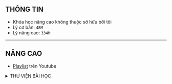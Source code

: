 ## THÔNG TIN

- Khóa học nâng cao không thuộc sở hữu bởi tôi
- Lý cơ bản: `48M`
- Lý nâng cao: `334M`

---

## NÂNG CAO

- [Playlist](https://www.youtube.com/playlist?list=PLBeCWDHju6yDfgga0spxqetvSUyAqajSE) trên Youtube

<Details>
<summary>THƯ VIỆN BÀI HỌC</summary>

| Ngày học                                                                                                    | Buổi | Chương  | Nội dung bài học                                                                             | Tài liệu học                                                                                                                                                                                             | BTVN                                                                                                         | Link nhận đáp án BTVN                                                                           | Link video record                                                                                           | Link file bài sửa                                                                                          |
| ----------------------------------------------------------------------------------------------------------- | ---- | ------- | -------------------------------------------------------------------------------------------- | -------------------------------------------------------------------------------------------------------------------------------------------------------------------------------------------------------- | ------------------------------------------------------------------------------------------------------------ | ----------------------------------------------------------------------------------------------- | ----------------------------------------------------------------------------------------------------------- | ---------------------------------------------------------------------------------------------------------- |
| 8/7/2022                                                                                                    | 1    | 1       | Chủ đề 1. Đại cương về dao động điều hoà                                                     | [Tài liệu học buổi 1](https://drive.google.com/file/d/1BfUzKC9EcylkVxRgybBPKbK7LwCyC2-a/view?usp=sharing)                                                                                                | [BTVN Buổi 1](https://drive.google.com/file/d/1WYkBNOuEQj7SaCPPcEWonZSw5WY94dY2/view?usp=sharing)            | [https://forms.gle/nCFd4t12aN4nx2fq5](https://forms.gle/nCFd4t12aN4nx2fq5)                      | [VIDEO Buổi 1](https://drive.google.com/file/d/1lxOifeVJ5uxkiWQrEXzu5m5AWimAhZlH/view?usp=sharing)          |                                                                                                            |
| 8/14/2022                                                                                                   | 2    | 1       | Chủ đề 1. Đại cương về dao động điều hoà (tiếp theo)                                         | [Tài liệu học buổi 2](https://drive.google.com/file/d/1BfUzKC9EcylkVxRgybBPKbK7LwCyC2-a/view?usp=sharing)                                                                                                | [BTVN Buổi 2](https://drive.google.com/file/d/1cPScmCYPnwJuU352ILSmLT70AHho45Qv/view?usp=sharing)            | [https://forms.gle/u1vh2ZUNXyqTAKFQ7](https://forms.gle/u1vh2ZUNXyqTAKFQ7)                      | [VIDEO Buổi 2](https://drive.google.com/file/d/1jr4iIyc2xIA-n3rEYLnr4J4gKpbcrBou/view?usp=sharing)          |                                                                                                            |
| 9/4/2022                                                                                                    | 3    | 1       | Chủ đề 2. Con lắc lò xo                                                                      | [Tài liệu học buổi 3](https://drive.google.com/file/d/1OZfBVUf4578UNLnaKbUY4xGGdoQcyoLC/view?usp=sharing)                                                                                                | [BTVN Buổi 3](https://drive.google.com/file/d/1ibGIAhSks9MDZ1V0iYJnnubKVrZQZMN-/view?usp=sharing)            | [https://forms.gle/QTdCsh9ur39oqz9b7](https://forms.gle/QTdCsh9ur39oqz9b7)                      | [VIDEO Buổi 3](https://drive.google.com/file/d/1YRHC-6NupiHzmnqvBfRctbKehw3inRnQ/view?usp=sharing)          |                                                                                                            |
| 9/11/2022                                                                                                   | 4    | 1       | Chủ đề 2. Con lắc lò xo (tiếp theo)                                                          | [Tài liệu học buổi 4](https://drive.google.com/file/d/1OZfBVUf4578UNLnaKbUY4xGGdoQcyoLC/view?usp=sharing)                                                                                                | [BTVN Buổi 4 (Câu 1-10)](https://drive.google.com/file/d/1ibGIAhSks9MDZ1V0iYJnnubKVrZQZMN-/view?usp=sharing) | [https://forms.gle/kPmxykuJ5qjNWUj5A](https://forms.gle/kPmxykuJ5qjNWUj5A)                      | [VIDEO Buổi 4](https://drive.google.com/file/d/1jOr08WSZBRBQXdV3E_xVCheGzgyl2MIe/view?usp=sharing)          |                                                                                                            |
| 9/18/2022                                                                                                   | 5    | 1       | Chủ đề 3. Con lắc đơn                                                                        | [Tài liệu học buổi 5](https://drive.google.com/file/d/1s95B2DHv6S1u5ZXv2OhtVH_o4gPK2acy/view?usp=sharing)                                                                                                | [BTVN Buổi 5](https://drive.google.com/file/d/1V2ACb4gxrQBhhZ-Htlz9JDoR-jnDQ-Ch/view?usp=sharing)            | [https://forms.gle/gyr8XwJrD2AVZFe17](https://forms.gle/gyr8XwJrD2AVZFe17)                      | [VIDEO Buổi 5](https://drive.google.com/file/d/1uMBPfAA7PJ02D51FBibMwwcP_oO1Jz_K/view?usp=sharing)          |                                                                                                            |
| 9/25/2022                                                                                                   | 6    | 1       | Chủ đề 4. Dao động tắt dần                                                                   | [Tài liệu học buổi 6](https://drive.google.com/file/d/13GOwxy9cmyILbkqT0zXaQ5juQAVhOrep/view?usp=sharing)                                                                                                | [BTVN Buổi 6](https://drive.google.com/file/d/1NiCGvj3_1kkcycyb8VfuVts7tFJ8h0LS/view?usp=sharing)            | [https://forms.gle/SxL79N7NjpZFSvZV9](https://forms.gle/SxL79N7NjpZFSvZV9)                      | [VIDEO Buổi 6](https://drive.google.com/file/d/1StwWHbnFiY0ow4udhBKhDCnX67VupRk8/view?usp=sharing)          |                                                                                                            |
| 10/2/2022                                                                                                   | 7    | 1       | Chủ đề 5. Tổng hợp dao động điều hoà cùng phương, cùng tần số                                | [Tài liệu học buổi 7](https://drive.google.com/file/d/1mlXUqEr4uNijdGfyHn81yV3qbLE-Zd56/view?usp=sharing)                                                                                                | [BTVN Buổi 7](https://drive.google.com/file/d/1ys0d4gbEcau2YGsBN7S6lo0DsV1VNOUk/view?usp=sharing)            | [https://forms.gle/pqvWMaNzv299dz4P8](https://forms.gle/pqvWMaNzv299dz4P8)                      | [VIDEO Buổi 7 - part 1](https://drive.google.com/file/d/1GUqAh_KVtPgSXnkY78S7VEv9B-PyXxKM/view?usp=sharing)<br>[VIDEO Buổi 7 - part 2](https://drive.google.com/file/d/1Ga0HQrnN0HWF3tVRiN5EoMFJLZkLMzFr/view?usp=sharing) |                                                                                                            |
| 10/16/2022                                                                                                  | 8    | 2       | Chủ đề 1. Sự truyền sóng cơ                                                                  | [Tài liệu học buổi 8](https://drive.google.com/file/d/1apDdpHJxesfspjjJMNA2ObWs7aaP5Guu/view?usp=sharing)                                                                                                | [BTVN Buổi 8](https://drive.google.com/file/d/1Aekjs8RIHVkV1JyObDjGZwiCUtVIGBZ1/view?usp=sharing)            | [https://forms.gle/BNTM5uHe5bqdUGieA](https://forms.gle/BNTM5uHe5bqdUGieA)                      | [VIDEO Buổi 8](https://drive.google.com/file/d/1jXoZpivB8rW34FM-lLF_dP0hmonZy5mC/view?usp=sharing)          |                                                                                                            |
| 10/23/2022                                                                                                  | 9    | 2       | Chủ đề 2. Giao thoa sóng cơ<br>Chủ đề 2.1. Giao thoa sóng cơ với 2 nguồn đồng pha            | [Tài liệu học buổi 9](https://drive.google.com/file/d/1hEO-BE5cPhJEqCvy2TIpj78Ov1Amgcdo/view?usp=sharing)                                                                                                | [BTVN Buổi 9](https://drive.google.com/file/d/1oE-docxGHjTpB5t8pi8jUyUZRDKE0GH4/view?usp=sharing)            | [https://forms.gle/VbVkaZdBWHCh3Wb19](https://forms.gle/VbVkaZdBWHCh3Wb19)                      | [VIDEO Buổi 9](https://drive.google.com/file/d/1qA3cjRFhozibOwee1ssixawdoFcVNmYS/view?usp=sharing)          |                                                                                                            |
| 10/30/2022                                                                                                  | 10   | 2       | Chủ đề 2.2. Giao thoa sóng cơ với 2 nguồn không đồng bộ                                      | [Tài liệu học buổi 10](https://drive.google.com/file/d/1I_7E21mAO5v0-Re7G_-lF4fXn5iXEm8T/view?usp=share_link)                                                                                            | [BTVN Buổi 10](https://drive.google.com/file/d/15yeBRc4GSq5b4RIzGdoc76qfggfJcue-/view?usp=share_link)        | [https://forms.gle/pCibeL8n8kA2pH1ZA](https://forms.gle/pCibeL8n8kA2pH1ZA)                      | [VIDEO Buổi 10](https://drive.google.com/file/d/1DAETb9NiyfKKuiuqtqRm0vtE_Xuk7we-/view?usp=share_link)      |                                                                                                            |
| 11/6/2022                                                                                                   | 11   | 2       | Chủ đề 2.3. Bài toán về pha trong giao thoa sóng cơ với 2 nguồn kết hợp đồng pha             | [Tài liệu học buổi 11](https://drive.google.com/file/d/1S1S8UPvk3p0Hv-AIi_0oeE0d-lZ-hVWx/view?usp=share_link)                                                                                            | [BTVN Buổi 11](https://drive.google.com/file/d/10cJwxLkOmUmR3xUNP2T1_en3-oK_cAlE/view?usp=share_link)        | [https://forms.gle/5RXvLxzyUNu9EtBs7](https://forms.gle/5RXvLxzyUNu9EtBs7)                      | [VIDEO Buổi 11](https://drive.google.com/file/d/1pTMK6w0D7VZ1Q1uPw0dloHTc_ZAxJwmM/view?usp=share_link)      |                                                                                                            |
| 11/13/2022                                                                                                  | 12   | 2       | Chủ đề 2.3. Bài toán về pha trong giao thoa sóng cơ với 2 nguồn kết hợp đồng pha (Tiếp theo) | Tài liệu trên                                                                                                                                                                                            | file trên                                                                                                    | file trên                                                                                       | [VIDEO Buổi 12](https://drive.google.com/file/d/10cXmYFQdNDlkAr8fzOyFfJQ-v_TtjShy/view?usp=share_link)      | [File note Buổi 12](https://drive.google.com/file/d/10bqKNRs0HT8fRXKBIGrQEB1ezx0lypo4/view?usp=share_link) |
| 11/27/2022                                                                                                  | 13   | 2       | Chủ đề 3. Sóng dừng                                                                          | [Tài liệu buổi 13](https://drive.google.com/file/d/1OwYQ-bKsRcDxah6GaYBV81v4Qw8V4uY5/view?usp=share_link)                                                                                                | [BTVN Buổi 13](https://drive.google.com/file/d/1ZQyFZq39RcmMU5PGQyoK-IbfL9qOcwr-/view?usp=share_link)        | [https://forms.gle/JqsvV3VHmKePgpV58](https://forms.gle/JqsvV3VHmKePgpV58)                      | [VIDEO Buổi 13](https://drive.google.com/file/d/1F9hPJKBgQVoRvvO5iouKaaVpBf4RW3qz/view?usp=share_link)      | [File note Buổi 13](https://drive.google.com/file/d/1pzNXyK5Dn6ATaHYbwHJTlBt1r-ctyLwz/view?usp=share_link) |
| 12/4/2022                                                                                                   | 14   | 2       | Chủ đề 4. Đồ thị dao động                                                                    | [Tài liệu buổi 14](https://drive.google.com/file/d/1afudy7k1FVyK2WtzHFObEyFlfrEOiWVb/view?usp=share_link)                                                                                                | [BTVN Buổi 14](https://drive.google.com/file/d/1I9Suus0v-Xjg-gMxnmHrq7ji_aTsJd3F/view?usp=share_link)        | [https://forms.gle/54M2z1m3tycnJmAP8](https://forms.gle/54M2z1m3tycnJmAP8)                      | [VIDEO Buổi 14](https://drive.google.com/file/d/1VOgOOEJVo4hM4RrkWGcUx3zNydWXOQDl/view?usp=share_link)      | [File note Buổi 14](https://drive.google.com/file/d/1GyGitsdKsgvuQVPp2gtRNv5Ra2cRyPaJ/view?usp=share_link) |
| 12/11/2022                                                                                                  | 15   | 3       | Chủ đề 1. Mạch RLC nối tiếp có R thay đổi                                                    | [Tóm tắt công thức](https://drive.google.com/file/d/1DkTTF9JrEthOcIZlUnvdPaC4CdappoAq/view?usp=share_link)                                                                                               | Sách cô in                                                                                                   |                                                                                                 | [VIDEO Buổi 15](https://drive.google.com/file/d/1qdBI27inCAxqGAyEMEr9mcnZ_Ot-vUxd/view?usp=share_link)      | [File note Buổi 15](https://drive.google.com/file/d/1kQiTYdO5hZtzJPBonta-JssoTnPk0bgI/view?usp=share_link) |
| 12/18/2022                                                                                                  | 16   | 3       | Chủ đề 2. Mạch RLC nối tiếp có L thay đổi                                                    | [Tóm tắt công thức](https://drive.google.com/file/d/1DkTTF9JrEthOcIZlUnvdPaC4CdappoAq/view?usp=share_link)                                                                                               |                                                                                                              |                                                                                                 | [VIDEO Buổi 16](https://drive.google.com/file/d/1elLRHzboazeXy4HXtAnV0-CKxlrJn5li/view?usp=share_link)      | [File note Buổi 16](https://drive.google.com/file/d/1sEF-SXzImZc5wGlLZrGarkg-Mf2Wdl4i/view?usp=share_link) |
| 12/25/2022                                                                                                  | 17   | 3       | Chủ đề 3. Mạch RLC nối tiếp có C thay đổi.                                                   | [Tóm tắt công thức](https://drive.google.com/file/d/1DkTTF9JrEthOcIZlUnvdPaC4CdappoAq/view?usp=share_link)                                                                                               |                                                                                                              |                                                                                                 | [VIDEO Buổi 17](https://drive.google.com/file/d/1foE36QNND95Sc1-m4sh-Mub1JCmAz1Ed/view?usp=share_link)      | [File note Buổi 17](https://drive.google.com/file/d/1-8BF3uxjX8yzV0pbwMnTMR5vxvQsdPIH/view?usp=share_link) |
| 1/8/2023                                                                                                    | 18   | 3       | Chủ đề 4. Mạch RLC nối tiếp có f thay đổi.                                                   |                                                                                                                                                                                                          |                                                                                                              |                                                                                                 |                                                                                                             |                                                                                                            |
| 3/12/2023                                                                                                   | 19   | ĐGNL    | Ôn thi ĐGNL                                                                                  | [Đề tổng hợp 1](https://drive.google.com/file/d/1FC7JA6zCylCZtxvjqmC92RMM33TMS6Ak/view?usp=share_link)                                                                                                   |                                                                                                              |                                                                                                 | [VIDEO BUỔI 19](https://drive.google.com/file/d/1UikvObXWyjy-JsFonlmuL0VJJJ9XwLxh/view?usp=share_link)      | [File note Buổi 19](https://drive.google.com/file/d/1mjc4gDoo7qo3CT1R_3tdgfMKMe0Itowg/view?usp=share_link) |
| 3/26/2023                                                                                                   | 20   | ĐGNL    | Ôn thi ĐGNL                                                                                  | [Đề tổng hợp 2](https://drive.google.com/file/d/1gdbxywwq9-qXqx-K69EYhl-wXpHQTw3J/view?usp=share_link)                                                                                                   |                                                                                                              | [Đáp án](https://drive.google.com/file/d/1SQZjU0hkhi3CM_C0IhuCUjr9tM4ETThf/view?usp=share_link) | [VIDEO Buổi 20](https://drive.google.com/file/d/1KCh7n9zvlKJ4onbK2deWTrwakBNP7slF/view?usp=share_link)      | [File note Buổi 20](https://drive.google.com/file/d/1J9evpRfOfG4W5ENq6vamQHCAyC4AjZP_/view?usp=share_link) |
| 4/2/2023                                                                                                    | 21   | GIẢI ĐỀ | ĐỀ 01                                                                                        | [Đề 01](https://drive.google.com/file/d/1r-zETMFJfg7Rz1uCQfFfeq-wpRTvPfvL/view?usp=sharing)                                                                                                              |                                                                                                              |                                                                                                 | [VIDEO Buổi 21](https://drive.google.com/file/d/1_mnjy6qSW_w9r6U6oSk6DId7JS8LIBhq/view?usp=sharing)         | [File note Buổi 21](https://drive.google.com/file/d/1xomOkacCIc7wYXNt3i2jqMf9ZmG788XI/view?usp=share_link) |
| 4/9/2023                                                                                                    | 22   | GIẢI ĐỀ | ĐỀ 02<br>ĐỀ 03                                                                               | [Đề 02<br>](https://drive.google.com/file/d/1Zw0sMnmkZOq1QbtpHMlTz4bBAIkIRO-i/view?usp=sharing)[Đề 03](https://drive.google.com/file/d/1fWOyAQl1lnZhnaV1TZIm5eOPILuXVbQo/view?usp=sharing)               |                                                                                                              |                                                                                                 | [VIDEO Buổi 22](https://drive.google.com/file/d/1j8ZDMhFsq8ZjS0i6Phq4QahpO4bCuBBl/view?usp=share_link)      | [File note Buổi 22](https://drive.google.com/file/d/1dmirNmUynljt27MGCQv2DHAy2JpobZbp/view?usp=share_link) |
| 4/16/2023                                                                                                   | 23   | GIẢI ĐỀ | ĐỀ 03                                                                                        | [Đề 03](https://drive.google.com/file/d/1fWOyAQl1lnZhnaV1TZIm5eOPILuXVbQo/view?usp=sharing)                                                                                                              |                                                                                                              |                                                                                                 | [VIDEO Buổi 23](https://drive.google.com/file/d/12fwGQIvsMQEkzCObvTGhPboNPxnaIjP4/view?usp=sharing)         | [File note Buổi 23](https://drive.google.com/file/d/15lOzYX7BakBA06IG8t6hAawR0WuwU7fX/view?usp=sharing)    |
| 4/23/2023                                                                                                   | 24   | GIẢI ĐỀ | ĐỀ 04                                                                                        | [Đề 04](https://drive.google.com/file/d/1vKpoKxhmi2BtZ3mvqZov0B8CLZVHKI3G/view?usp=share_link)                                                                                                           |                                                                                                              |                                                                                                 | [VIDEO BUỔI 24](https://drive.google.com/file/d/1XYoPXn-U3tZEiDdznoloZzoIpcHPfSQK/view?usp=share_link)      | [File note Buổi 24](https://drive.google.com/file/d/1kJ7WRHSjJTYGKdkSkTfEfCPafWhbEnmL/view?usp=share_link) |
| 5/7/2023                                                                                                    | 25   |         | Chuyên đề: Giải nhanh một số bài tập Vật lý bằng máy tính cầm tay                            | [File tài liệu<br>](https://drive.google.com/file/d/147rj5omPp140IFceoqz2RP-1lHWkUWOY/view?usp=share_link)[Đề 05](https://drive.google.com/file/d/1_kdE1TwtsShTS7OFW_bJAevGWBEJEIpy/view?usp=share_link) |                                                                                                              |                                                                                                 | [VIDEO Buổi 25](https://drive.google.com/file/d/1ytRD6StNi32c1HDGjG-GRD8GB2-3RW2r/view?usp=share_link)      | [File note Buổi 25](https://drive.google.com/file/d/1UpFunmpF8JQCBE4O4bEcMnZ0E7ueCgY3/view?usp=share_link) |
| 5/14/2023                                                                                                   | 26   | GIẢI ĐỀ | Đề 06                                                                                        | [Đề 06](https://drive.google.com/file/d/1PgNILtauA7UM_vyWhywMACE8eK187tOO/view?usp=share_link)                                                                                                           |                                                                                                              |                                                                                                 | [VIDEO Buổi 26](https://drive.google.com/file/d/1mMkiwLTHIMgcplo0-d0zXByblsAbQM8P/view?usp=share_link)      | [File note Buổi 26](https://drive.google.com/file/d/1qZh_wyaBvPx_7jSc_E6bvXGXvg6W5hE8/view?usp=share_link) |
| 5/21/2023                                                                                                   | 27   | GIẢI ĐỀ | Đề 07                                                                                        | [Đề 07](https://drive.google.com/file/d/1Kanp-_AM25NQfoZokm0vkDQ1OV5abvkU/view?usp=share_link)                                                                                                           |                                                                                                              |                                                                                                 | [VIDEO Buổi 27](https://drive.google.com/file/d/1PQDUQFTfgex3QfBIlIKtlfQmmKOPQxgF/view?usp=share_link)      | [File note Buổi 27](https://drive.google.com/file/d/1zDQPiCWLz_E948n9fbMB-Po9u7G37Ts4/view?usp=share_link) |
| 5/28/2023                                                                                                   | 28   | GIẢI ĐỀ | Đề 08<br>Đề 09                                                                               | [Đề 08](https://drive.google.com/file/d/1CI_LrxSqLGaf95NJ1qE70e9ntO3xP6jr/view?usp=share_link)<br>[Đề 09](https://drive.google.com/file/d/1GyRNFWbka7a-Qmx7UgYdZtYFU42jAeeu/view?usp=share_link)         |                                                                                                              |                                                                                                 |                                                                                                             |
</Details>
